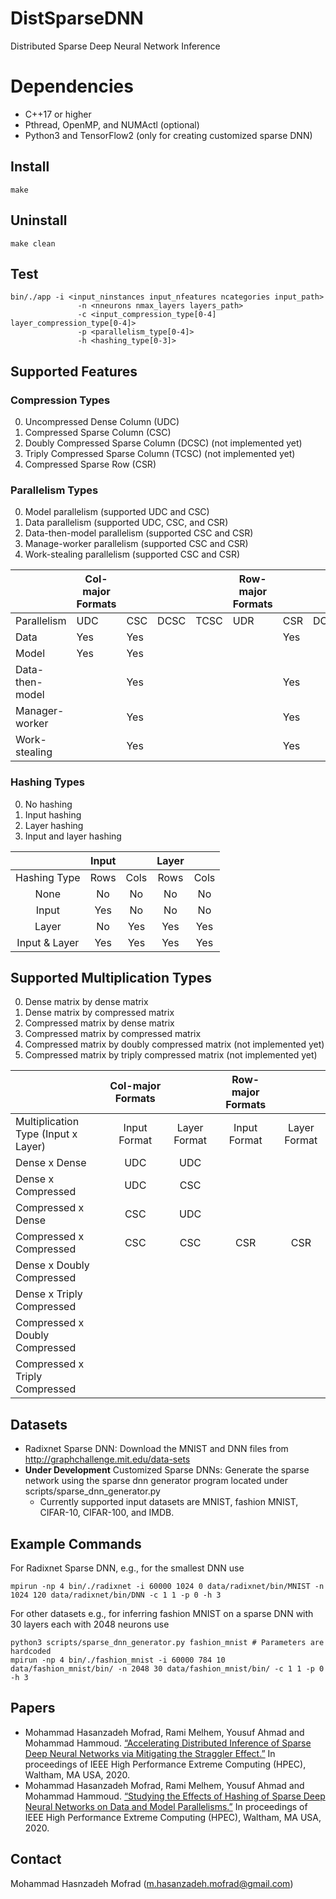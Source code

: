 # DistSparseDNN

Distributed Sparse Deep Neural Network Inference


# Dependencies

- C++17 or higher
- Pthread, OpenMP, and NUMActl (optional)
- Python3 and TensorFlow2 (only for creating customized sparse DNN) 

## Install

    make

## Uninstall

    make clean

## Test

    bin/./app -i <input_ninstances input_nfeatures ncategories input_path> 
                   -n <nneurons nmax_layers layers_path> 
                   -c <input_compression_type[0-4] layer_compression_type[0-4]>
                   -p <parallelism_type[0-4]>
                   -h <hashing_type[0-3]>

## Supported Features

### Compression Types
<ol start="0">
  <li>Uncompressed Dense Column (UDC)</li>
  <li>Compressed Sparse Column (CSC)</li>
  <li>Doubly Compressed Sparse Column (DCSC) (not implemented yet)</li>
  <li>Triply Compressed Sparse Column (TCSC) (not implemented yet) </li>
  <li>Compressed Sparse Row (CSR)</li>
</ol>

### Parallelism Types
<ol start="0">
  <li>Model parallelism (supported UDC and CSC)</li>
  <li>Data parallelism (supported UDC, CSC, and CSR)</li>
  <li>Data-then-model parallelism (supported CSC and CSR)</li>
  <li>Manage-worker parallelism (supported CSC and CSR)</li>
  <li>Work-stealing parallelism (supported CSC and CSR)</li>
</ol>

|                        |     Col-major Formats    |            |             |             |     Row-major Formats    |            |             |             |
|------------------------|--------------------------|------------|-------------|-------------|--------------------------|------------|-------------|-------------|
|     Parallelism        |            UDC           |     CSC    |     DCSC    |     TCSC    |            UDR           |     CSR    |     DCSR    |     TCSR    |
|     Data               |            Yes           |     Yes    |             |             |                          |     Yes    |             |             |
|     Model              |            Yes           |     Yes    |             |             |                          |            |             |             |
|     Data-then-model    |                          |     Yes    |             |             |                          |     Yes    |             |             |
|     Manager-worker     |                          |     Yes    |             |             |                          |     Yes    |             |             |
|     Work-stealing      |                          |     Yes    |             |             |                          |     Yes    |             |             |

### Hashing Types
<ol start="0">
  <li>No hashing</li>
  <li>Input hashing</li>
  <li>Layer hashing</li>
  <li>Input and layer hashing</li>
</ol>

|                      |     Input   |             |     Layer   |             |
|:--------------------:|:-----------:|:-----------:|:-----------:|:-----------:|
|     Hashing Type     |     Rows    |     Cols    |     Rows    |     Cols    |
|     None             |      No     |      No     |      No     |      No     |
|     Input            |      Yes    |      No     |      No     |      No     |
|     Layer            |      No     |      Yes    |      Yes    |      Yes    |
|     Input & Layer    |      Yes    |      Yes    |      Yes    |      Yes    |

## Supported Multiplication Types
<ol start="0">
  <li>Dense matrix by dense matrix</li>
  <li>Dense matrix by compressed matrix</li>
  <li>Compressed matrix by dense matrix</li>
  <li>Compressed matrix by compressed matrix</li>
  <li>Compressed matrix by doubly compressed matrix (not implemented yet)</li>
  <li>Compressed matrix by triply compressed matrix (not implemented yet)</li>
</ol>

|                                            |     Col-major Formats    |                     |     Row-major Formats    |                     |
|--------------------------------------------|:------------------------:|:-------------------:|:------------------------:|:-------------------:|
|     Multiplication Type (Input x Layer)    |        Input Format      |     Layer Format    |        Input Format      |     Layer Format    |
|     Dense x Dense                          |            UDC           |          UDC        |                          |                     |
|     Dense x Compressed                     |            UDC           |          CSC        |                          |                     |
|     Compressed x Dense                     |            CSC           |          UDC        |                          |                     |
|     Compressed x Compressed                |            CSC           |          CSC        |            CSR           |          CSR        |
|     Dense x Doubly Compressed              |                          |                     |                          |                     |
|     Dense x Triply Compressed              |                          |                     |                          |                     |
|     Compressed x Doubly Compressed         |                          |                     |                          |                     |
|     Compressed x Triply Compressed         |                          |                     |                          |                     |



## Datasets

- Radixnet Sparse DNN: Download the MNIST and DNN files from http://graphchallenge.mit.edu/data-sets 
- **Under Development** Customized Sparse DNNs: Generate the sparse network using the sparse dnn generator program located under scripts/sparse_dnn_generator.py
	- Currently supported input datasets are MNIST, fashion MNIST, CIFAR-10, CIFAR-100, and IMDB. 


## Example Commands

For Radixnet Sparse DNN, e.g., for the smallest DNN use

    mpirun -np 4 bin/./radixnet -i 60000 1024 0 data/radixnet/bin/MNIST -n 1024 120 data/radixnet/bin/DNN -c 1 1 -p 0 -h 3

For other datasets e.g., for inferring fashion MNIST on a sparse DNN with 30 layers each with 2048 neurons use

    python3 scripts/sparse_dnn_generator.py fashion_mnist # Parameters are hardcoded
    mpirun -np 4 bin/./fashion_mnist -i 60000 784 10 data/fashion_mnist/bin/ -n 2048 30 data/fashion_mnist/bin/ -c 1 1 -p 0 -h 3

## Papers

- Mohammad Hasanzadeh Mofrad, Rami Melhem, Yousuf Ahmad and Mohammad Hammoud. [“Accelerating Distributed Inference of Sparse Deep Neural Networks via Mitigating the Straggler Effect.”](http://people.cs.pitt.edu/~moh18/files/papers/PID6571125.pdf) In proceedings of IEEE High Performance Extreme Computing (HPEC), Waltham, MA USA, 2020.
- Mohammad Hasanzadeh Mofrad, Rami Melhem, Yousuf Ahmad and Mohammad Hammoud. [“Studying the Effects of Hashing of Sparse Deep Neural Networks on Data and Model Parallelisms.”](http://people.cs.pitt.edu/~moh18/files/papers/PID6577535.pdf) In proceedings of IEEE High Performance Extreme Computing (HPEC), Waltham, MA USA, 2020.

## Contact

Mohammad Hasnzadeh Mofrad (m.hasanzadeh.mofrad@gmail.com)
